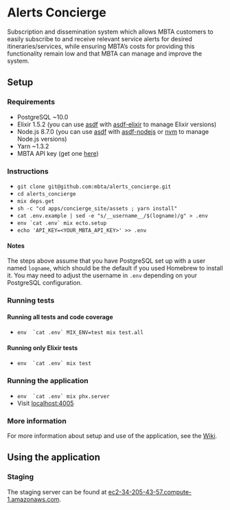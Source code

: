 # Alerts Concierge

Subscription and dissemination system which allows MBTA customers to easily
subscribe to and receive relevant service alerts for desired
itineraries/services, while ensuring MBTA’s costs for providing this
functionality remain low and that MBTA can manage and improve the system.

## Setup

### Requirements

* PostgreSQL ~10.0
* Elixir 1.5.2 (you can use [asdf](https://github.com/asdf-vm/asdf) with
  [asdf-elixir](https://github.com/asdf-vm/asdf-elixir) to manage Elixir
  versions)
* Node.js 8.7.0 (you can use [asdf](https://github.com/asdf-vm/asdf) with
  [asdf-nodejs](https://github.com/asdf-vm/asdf-nodejs) or
  [nvm](https://github.com/creationix/nvm) to manage Node.js versions)
* Yarn ~1.3.2
* MBTA API key (get one [here](https://dev.api.mbtace.com))

### Instructions

* `git clone git@github.com:mbta/alerts_concierge.git`
* `cd alerts_concierge`
* `mix deps.get`
* `sh -c "cd apps/concierge_site/assets ; yarn install"`
* `cat .env.example | sed -e "s/__username__/$(logname)/g" > .env`
* ``env `cat .env` mix ecto.setup``
* `echo 'API_KEY=<YOUR_MBTA_API_KEY>' >> .env`

#### Notes

The steps above assume that you have PostgreSQL set up with a user named
`logname`, which should be the default if you used Homebrew to install it.
You may need to adjust the username in `.env` depending on your PostgreSQL
configuration.

### Running tests

#### Running all tests and code coverage

* ``env  `cat .env` MIX_ENV=test mix test.all``

#### Running only Elixir tests

* ``env  `cat .env` mix test``

### Running the application

* ``env  `cat .env` mix phx.server``
* Visit [localhost:4005](http://localhost:4005/)

### More information

For more information about setup and use of the application, see the
[Wiki](https://github.com/mbta/alerts_concierge/wiki).

## Using the application

### Staging

The staging server can be found at
[ec2-34-205-43-57.compute-1.amazonaws.com](http://ec2-34-205-43-57.compute-1.amazonaws.com).

